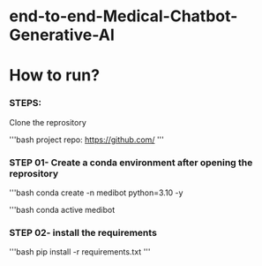 # end-to-end-Medical-Chatbot-Generative-AI


# How to run?
### STEPS:

Clone the reprository

'''bash
project repo: https://github.com/
'''

### STEP 01- Create a conda environment after opening the reprository 

'''bash
conda create -n medibot python=3.10 -y


'''bash
conda active medibot 


### STEP 02- install the requirements 
'''bash 
pip install -r requirements.txt 
'''